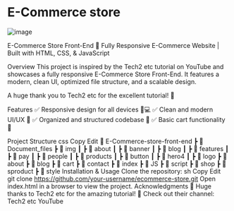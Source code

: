 # E-Commerce store
 
![image](https://github.com/user-attachments/assets/010d6b77-420f-4864-8c3b-a467d2ff4d44)

E-Commerce Store Front-End
🚀 Fully Responsive E-Commerce Website | Built with HTML, CSS, & JavaScript

Overview
This project is inspired by the Tech2 etc tutorial on YouTube and showcases a fully responsive E-Commerce Store Front-End. It features a modern, clean UI, optimized file structure, and a scalable design.

A huge thank you to Tech2 etc for the excellent tutorial! 🎯

Features
✅ Responsive design for all devices 📱💻
✅ Clean and modern UI/UX 🎨
✅ Organized and structured codebase 📂
✅ Basic cart functionality 🛒

Project Structure
css
Copy
Edit
📂 E-Commerce-store-front-end
 ┣ 📂 Document_files
 ┣ 📂 img
 ┃ ┣ 📂 about
 ┃ ┣ 📂 banner
 ┃ ┣ 📂 blog
 ┃ ┣ 📂 features
 ┃ ┣ 📂 pay
 ┃ ┣ 📂 people
 ┃ ┣ 📂 products
 ┃ ┣ 📂 button
 ┃ ┣ 📂 hero4
 ┃ ┣ 📂 logo
 ┣ 📂 about
 ┣ 📂 blog
 ┣ 📂 cart
 ┣ 📂 contact
 ┣ 📂 index
 ┣ 📂 JS
 ┣ 📂 script
 ┣ 📂 shop
 ┣ 📂 sproduct
 ┣ 📂 style
Installation & Usage
Clone the repository:
sh
Copy
Edit
git clone https://github.com/your-username/ecommerce-store.git
Open index.html in a browser to view the project.
Acknowledgments
🙌 Huge thanks to Tech2 etc for the amazing tutorial!
🔗 Check out their channel: Tech2 etc YouTube
